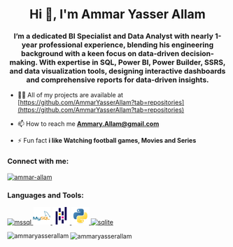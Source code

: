 <h1 align="center">Hi 👋, I'm Ammar Yasser Allam</h1>
<h3 align="center">I’m a dedicated BI Specialist and Data Analyst with nearly 1-year professional experience, blending his engineering background with a
keen focus on data-driven decision-making. With expertise in SQL, Power BI, Power Builder, SSRS, and data visualization tools,
designing interactive dashboards and comprehensive reports for data-driven insights.</h3>

- 👨‍💻 All of my projects are available at [https://github.com/AmmarYasserAllam?tab=repositories](https://github.com/AmmarYasserAllam?tab=repositories)

- 📫 How to reach me **Ammary.Allam@gmail.com**

- ⚡ Fun fact **i like Watching football games, Movies and Series**

<h3 align="left">Connect with me:</h3>
<p align="left">
<a href="https://linkedin.com/in/ammar-allam" target="blank"><img align="center" src="https://raw.githubusercontent.com/rahuldkjain/github-profile-readme-generator/master/src/images/icons/Social/linked-in-alt.svg" alt="ammar-allam" height="30" width="40" /></a>
</p>

<h3 align="left">Languages and Tools:</h3>
<p align="left"> <a href="https://www.microsoft.com/en-us/sql-server" target="_blank" rel="noreferrer"> <img src="https://www.svgrepo.com/show/303229/microsoft-sql-server-logo.svg" alt="mssql" width="40" height="40"/> </a> <a href="https://www.mysql.com/" target="_blank" rel="noreferrer"> <img src="https://raw.githubusercontent.com/devicons/devicon/master/icons/mysql/mysql-original-wordmark.svg" alt="mysql" width="40" height="40"/> </a> <a href="https://pandas.pydata.org/" target="_blank" rel="noreferrer"> <img src="https://raw.githubusercontent.com/devicons/devicon/2ae2a900d2f041da66e950e4d48052658d850630/icons/pandas/pandas-original.svg" alt="pandas" width="40" height="40"/> </a> <a href="https://www.python.org" target="_blank" rel="noreferrer"> <img src="https://raw.githubusercontent.com/devicons/devicon/master/icons/python/python-original.svg" alt="python" width="40" height="40"/> </a> <a href="https://www.sqlite.org/" target="_blank" rel="noreferrer"> <img src="https://www.vectorlogo.zone/logos/sqlite/sqlite-icon.svg" alt="sqlite" width="40" height="40"/> </a> </p>

<p><img align="left" src="https://github-readme-stats.vercel.app/api/top-langs?username=ammaryasserallam&show_icons=true&locale=en&layout=compact" alt="ammaryasserallam" /></p>

<p>&nbsp;<img align="center" src="https://github-readme-stats.vercel.app/api?username=ammaryasserallam&show_icons=true&locale=en" alt="ammaryasserallam" /></p>
